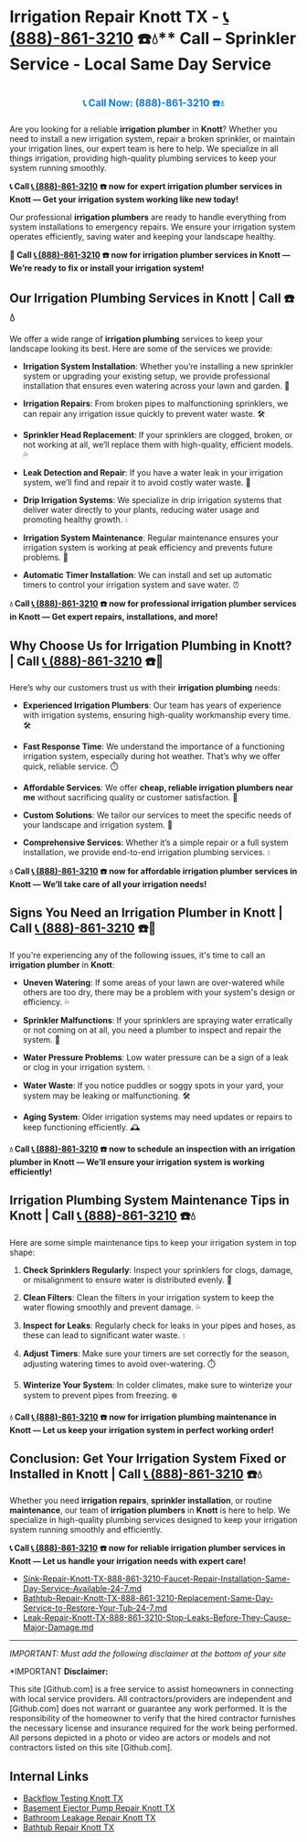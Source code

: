 # Irrigation Repair Knott TX - [📞 (888)-861-3210](https://plumbing-texas-3210.netlify.app) ☎️💧** Call –  Sprinkler Service - Local Same Day Service
# 

<p align="center" style="font-size: 1.2em; font-weight: bold; margin: 20px 0;">
  <a href="https://plumbing-texas-3210.netlify.app" target="_blank" style="color: #007BFF; text-decoration: none;">📞 Call Now: (888)-861-3210 ☎️💧</a>
</p>

Are you looking for a reliable **irrigation plumber** in **Knott**? Whether you need to install a new irrigation system, repair a broken sprinkler, or maintain your irrigation lines, our expert team is here to help. We specialize in all things irrigation, providing high-quality plumbing services to keep your system running smoothly.

**📞 Call [📞 (888)-861-3210](https://plumbing-texas-3210.netlify.app) ☎️ now for expert **irrigation plumber** services in Knott — Get your irrigation system working like new today!**

Our professional **irrigation plumbers** are ready to handle everything from system installations to emergency repairs. We ensure your irrigation system operates efficiently, saving water and keeping your landscape healthy.

**🚨 Call [📞 (888)-861-3210](https://plumbing-texas-3210.netlify.app) ☎️ now for **irrigation plumber** services in Knott — We’re ready to fix or install your irrigation system!**

## **Our Irrigation Plumbing Services in Knott | Call  ☎️💧**

We offer a wide range of **irrigation plumbing** services to keep your landscape looking its best. Here are some of the services we provide:

- **Irrigation System Installation**: Whether you’re installing a new sprinkler system or upgrading your existing setup, we provide professional installation that ensures even watering across your lawn and garden. 🌱

- **Irrigation Repairs**: From broken pipes to malfunctioning sprinklers, we can repair any irrigation issue quickly to prevent water waste. 🛠️

- **Sprinkler Head Replacement**: If your sprinklers are clogged, broken, or not working at all, we’ll replace them with high-quality, efficient models. 💦

- **Leak Detection and Repair**: If you have a water leak in your irrigation system, we’ll find and repair it to avoid costly water waste. 🔧

- **Drip Irrigation Systems**: We specialize in drip irrigation systems that deliver water directly to your plants, reducing water usage and promoting healthy growth. 💧

- **Irrigation System Maintenance**: Regular maintenance ensures your irrigation system is working at peak efficiency and prevents future problems. 🔧

- **Automatic Timer Installation**: We can install and set up automatic timers to control your irrigation system and save water. ⏰

**💧 Call [📞 (888)-861-3210](https://plumbing-texas-3210.netlify.app) ☎️ now for professional **irrigation plumber** services in Knott — Get expert repairs, installations, and more!**

## **Why Choose Us for Irrigation Plumbing in Knott? | Call [📞 (888)-861-3210](https://plumbing-texas-3210.netlify.app) ☎️🌟**

Here’s why our customers trust us with their **irrigation plumbing** needs:

- **Experienced Irrigation Plumbers**: Our team has years of experience with irrigation systems, ensuring high-quality workmanship every time. 🛠️

- **Fast Response Time**: We understand the importance of a functioning irrigation system, especially during hot weather. That’s why we offer quick, reliable service. ⏱️

- **Affordable Services**: We offer **cheap, reliable irrigation plumbers near me** without sacrificing quality or customer satisfaction. 💸

- **Custom Solutions**: We tailor our services to meet the specific needs of your landscape and irrigation system. 🌳

- **Comprehensive Services**: Whether it’s a simple repair or a full system installation, we provide end-to-end irrigation plumbing services. 💧

**💧 Call [📞 (888)-861-3210](https://plumbing-texas-3210.netlify.app) ☎️ now for affordable **irrigation plumber** services in Knott — We’ll take care of all your irrigation needs!**

## **Signs You Need an Irrigation Plumber in Knott | Call [📞 (888)-861-3210](https://plumbing-texas-3210.netlify.app) ☎️🚨**

If you're experiencing any of the following issues, it's time to call an **irrigation plumber** in **Knott**:

- **Uneven Watering**: If some areas of your lawn are over-watered while others are too dry, there may be a problem with your system's design or efficiency. 💦

- **Sprinkler Malfunctions**: If your sprinklers are spraying water erratically or not coming on at all, you need a plumber to inspect and repair the system. 🚿

- **Water Pressure Problems**: Low water pressure can be a sign of a leak or clog in your irrigation system. 💧

- **Water Waste**: If you notice puddles or soggy spots in your yard, your system may be leaking or malfunctioning. 🛠️

- **Aging System**: Older irrigation systems may need updates or repairs to keep functioning efficiently. 🕰️

**💧 Call [📞 (888)-861-3210](https://plumbing-texas-3210.netlify.app) ☎️ now to schedule an inspection with an **irrigation plumber** in Knott — We’ll ensure your irrigation system is working efficiently!**

## **Irrigation Plumbing System Maintenance Tips in Knott | Call [📞 (888)-861-3210](https://plumbing-texas-3210.netlify.app) ☎️💧**

Here are some simple maintenance tips to keep your irrigation system in top shape:

1. **Check Sprinklers Regularly**: Inspect your sprinklers for clogs, damage, or misalignment to ensure water is distributed evenly. 🔧

2. **Clean Filters**: Clean the filters in your irrigation system to keep the water flowing smoothly and prevent damage. 💦

3. **Inspect for Leaks**: Regularly check for leaks in your pipes and hoses, as these can lead to significant water waste. 💧

4. **Adjust Timers**: Make sure your timers are set correctly for the season, adjusting watering times to avoid over-watering. ⏱️

5. **Winterize Your System**: In colder climates, make sure to winterize your system to prevent pipes from freezing. ❄️

**💧 Call [📞 (888)-861-3210](https://plumbing-texas-3210.netlify.app) ☎️ now for irrigation plumbing maintenance in Knott — Let us keep your irrigation system in perfect working order!**

## **Conclusion: Get Your Irrigation System Fixed or Installed in Knott | Call [📞 (888)-861-3210](https://plumbing-texas-3210.netlify.app) ☎️💧**

Whether you need **irrigation repairs**, **sprinkler installation**, or routine **maintenance**, our team of **irrigation plumbers** in **Knott** is here to help. We specialize in high-quality plumbing services designed to keep your irrigation system running smoothly and efficiently. 

**📞 Call [📞 (888)-861-3210](https://plumbing-texas-3210.netlify.app) ☎️ now for reliable **irrigation plumber** services in Knott — Let us handle your irrigation needs with expert care!**



- [Sink-Repair-Knott-TX-888-861-3210-Faucet-Repair-Installation-Same-Day-Service-Available-24-7.md](https://github.com/allyoucaneatsushiin/plumbing-texas/blob/main/Sink-Repair-Knott-TX-888-861-3210-Faucet-Repair-Installation-Same-Day-Service-Available-24-7.md)
- [Bathtub-Repair-Knott-TX-888-861-3210-Replacement-Same-Day-Service-to-Restore-Your-Tub-24-7.md](https://github.com/allyoucaneatsushiin/plumbing-texas/blob/main/Bathtub-Repair-Knott-TX-888-861-3210-Replacement-Same-Day-Service-to-Restore-Your-Tub-24-7.md)
- [Leak-Repair-Knott-TX-888-861-3210-Stop-Leaks-Before-They-Cause-Major-Damage.md](https://github.com/allyoucaneatsushiin/plumbing-texas/blob/main/Leak-Repair-Knott-TX-888-861-3210-Stop-Leaks-Before-They-Cause-Major-Damage.md)


---

*IMPORTANT: Must add the following disclaimer at the bottom of your site*



*IMPORTANT **Disclaimer:**

This site [Github.com] is a free service to assist homeowners in connecting with local service providers. All contractors/providers are independent and [Github.com] does not warrant or guarantee any work performed. It is the responsibility of the homeowner to verify that the hired contractor furnishes the necessary license and insurance required for the work being performed. All persons depicted in a photo or video are actors or models and not contractors listed on this site [Github.com].


## Internal Links
- [Backflow Testing Knott TX](https://github.com/allyoucaneatsushiin/plumbing-texas/blob/main/Backflow-Testing-Knott-TX-888-861-3210-Prevention-Same-Day-Service-Available-24-7.md)
- [Basement Ejector Pump Repair Knott TX](https://github.com/allyoucaneatsushiin/plumbing-texas/blob/main/Basement-Ejector-Pump-Repair-Knott-TX-888-861-3210-Same-Day-Service-for-Urgent-Repairs-24-7.md)
- [Bathroom Leakage Repair Knott TX](https://github.com/allyoucaneatsushiin/plumbing-texas/blob/main/Bathroom-Leakage-Repair-Knott-TX-888-861-3210-Fix-Leaks-Fast-Avoid-Damage-24-7.md)
- [Bathtub Repair Knott TX](https://github.com/allyoucaneatsushiin/plumbing-texas/blob/main/Bathtub-Repair-Knott-TX-888-861-3210-Replacement-Same-Day-Service-to-Restore-Your-Tub-24-7.md)
